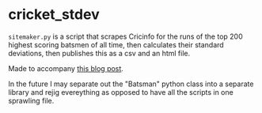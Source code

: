 # cricket_stdev
```sitemaker.py``` is a script that scrapes Cricinfo for the runs of the top 200 highest scoring batsmen of all time, then calculates their standard deviations, then publishes this as a csv and an html file. 

Made to accompany [this blog post](http://mattallinson.com/2018/11/12/cricketing-deviants/). 

In the future I may separate out the "Batsman" python class into a separate library and rejig evereything as opposed to have all the scripts in one sprawling file.